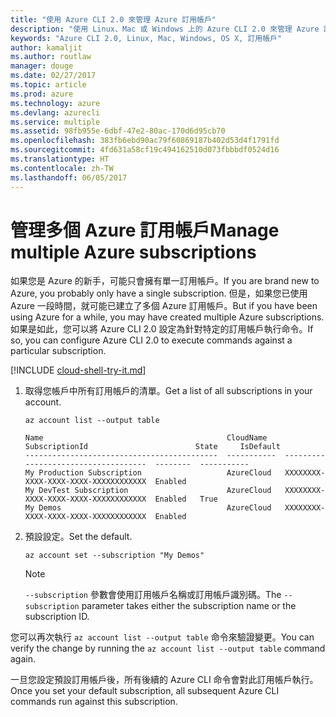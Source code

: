 ```yaml
---
title: "使用 Azure CLI 2.0 來管理 Azure 訂用帳戶"
description: "使用 Linux、Mac 或 Windows 上的 Azure CLI 2.0 來管理 Azure 訂用帳戶。"
keywords: "Azure CLI 2.0, Linux, Mac, Windows, OS X, 訂用帳戶"
author: kamaljit
ms.author: routlaw
manager: douge
ms.date: 02/27/2017
ms.topic: article
ms.prod: azure
ms.technology: azure
ms.devlang: azurecli
ms.service: multiple
ms.assetid: 98fb955e-6dbf-47e2-80ac-170d6d95cb70
ms.openlocfilehash: 383fb6ebd90ac79f60869187b402d53d4f1791fd
ms.sourcegitcommit: 4fd631a58cf19c494162510d073fbbbdf0524d16
ms.translationtype: HT
ms.contentlocale: zh-TW
ms.lasthandoff: 06/05/2017
---
```

# <a name="manage-multiple-azure-subscriptions"></a><span data-ttu-id="bb63a-104">管理多個 Azure 訂用帳戶</span><span class="sxs-lookup"><span data-stu-id="bb63a-104">Manage multiple Azure subscriptions</span></span>

<span data-ttu-id="bb63a-105">如果您是 Azure 的新手，可能只會擁有單一訂用帳戶。</span><span class="sxs-lookup"><span data-stu-id="bb63a-105">If you are brand new to Azure, you probably only have a single subscription.</span></span>
<span data-ttu-id="bb63a-106">但是，如果您已使用 Azure 一段時間，就可能已建立了多個 Azure 訂用帳戶。</span><span class="sxs-lookup"><span data-stu-id="bb63a-106">But if you have been using Azure for a while, you may have created multiple Azure subscriptions.</span></span>
<span data-ttu-id="bb63a-107">如果是如此，您可以將 Azure CLI 2.0 設定為針對特定的訂用帳戶執行命令。</span><span class="sxs-lookup"><span data-stu-id="bb63a-107">If so, you can configure Azure CLI 2.0 to execute commands against a particular subscription.</span></span>

[!INCLUDE [cloud-shell-try-it.md](includes/cloud-shell-try-it.md)]

1. <span data-ttu-id="bb63a-108">取得您帳戶中所有訂用帳戶的清單。</span><span class="sxs-lookup"><span data-stu-id="bb63a-108">Get a list of all subscriptions in your account.</span></span>

   ```azurecli-interactive
   az account list --output table
   ```

   ```Output
   Name                                         CloudName    SubscriptionId                        State     IsDefault
   -------------------------------------------  -----------  ------------------------------------  --------  -----------
   My Production Subscription                   AzureCloud   XXXXXXXX-XXXX-XXXX-XXXX-XXXXXXXXXXXX  Enabled
   My DevTest Subscription                      AzureCloud   XXXXXXXX-XXXX-XXXX-XXXX-XXXXXXXXXXXX  Enabled   True
   My Demos                                     AzureCloud   XXXXXXXX-XXXX-XXXX-XXXX-XXXXXXXXXXXX  Enabled
   ```

1. <span data-ttu-id="bb63a-109">預設設定。</span><span class="sxs-lookup"><span data-stu-id="bb63a-109">Set the default.</span></span>
 
   ```azurecli-interactive
   az account set --subscription "My Demos"
   ```

   > [!NOTE]
   > <span data-ttu-id="bb63a-110">`--subscription` 參數會使用訂用帳戶名稱或訂用帳戶識別碼。</span><span class="sxs-lookup"><span data-stu-id="bb63a-110">The `--subscription` parameter takes either the subscription name or the subscription ID.</span></span>

<span data-ttu-id="bb63a-111">您可以再次執行 `az account list --output table` 命令來驗證變更。</span><span class="sxs-lookup"><span data-stu-id="bb63a-111">You can verify the change by running the `az account list --output table` command again.</span></span>

<span data-ttu-id="bb63a-112">一旦您設定預設訂用帳戶後，所有後續的 Azure CLI 命令會對此訂用帳戶執行。</span><span class="sxs-lookup"><span data-stu-id="bb63a-112">Once you set your default subscription, all subsequent Azure CLI commands run against this subscription.</span></span>